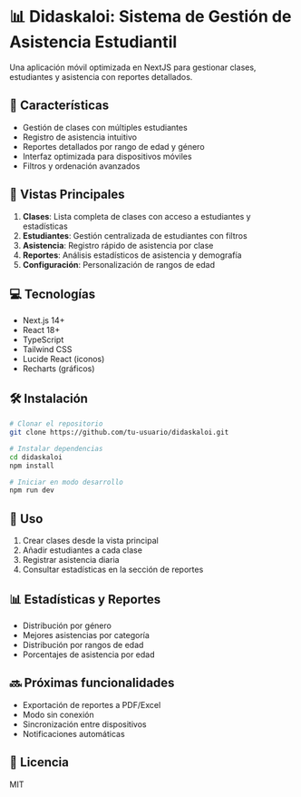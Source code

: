 # 📊 Didaskaloi: Sistema de Gestión de Asistencia Estudiantil

Una aplicación móvil optimizada en NextJS para gestionar clases, estudiantes y asistencia con reportes detallados.

## 🚀 Características

- Gestión de clases con múltiples estudiantes
- Registro de asistencia intuitivo
- Reportes detallados por rango de edad y género
- Interfaz optimizada para dispositivos móviles
- Filtros y ordenación avanzados

## 📱 Vistas Principales

1. **Clases**: Lista completa de clases con acceso a estudiantes y estadísticas
2. **Estudiantes**: Gestión centralizada de estudiantes con filtros
3. **Asistencia**: Registro rápido de asistencia por clase
4. **Reportes**: Análisis estadísticos de asistencia y demografía
5. **Configuración**: Personalización de rangos de edad

## 💻 Tecnologías

- Next.js 14+
- React 18+
- TypeScript
- Tailwind CSS
- Lucide React (iconos)
- Recharts (gráficos)

## 🛠️ Instalación

```bash
# Clonar el repositorio
git clone https://github.com/tu-usuario/didaskaloi.git

# Instalar dependencias
cd didaskaloi
npm install

# Iniciar en modo desarrollo
npm run dev
```

## 📝 Uso

1. Crear clases desde la vista principal
2. Añadir estudiantes a cada clase
3. Registrar asistencia diaria
4. Consultar estadísticas en la sección de reportes

## 📊 Estadísticas y Reportes

- Distribución por género
- Mejores asistencias por categoría
- Distribución por rangos de edad
- Porcentajes de asistencia por edad

## 🔜 Próximas funcionalidades

- Exportación de reportes a PDF/Excel
- Modo sin conexión
- Sincronización entre dispositivos
- Notificaciones automáticas

## 📄 Licencia

MIT
